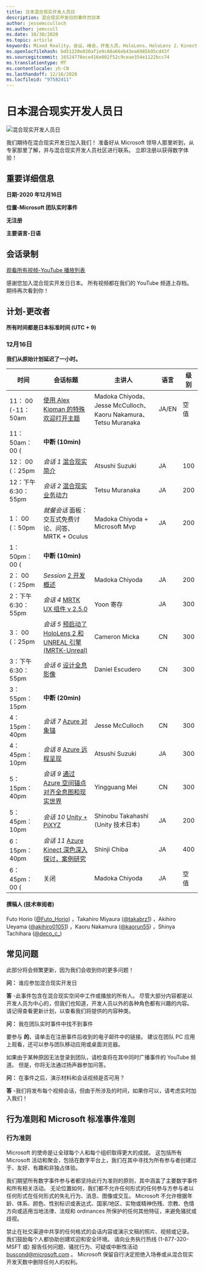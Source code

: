 ```yaml
---
title: 日本混合现实开发人员日
description: 混合现实开发日的事件页日本
author: jessemcculloch
ms.author: jemccull
ms.date: 10/30/2020
ms.topic: article
keywords: Mixed Reality，会议，峰会，开发人员，HoloLens，HoloLens 2，Kinect
ms.openlocfilehash: bd51220e030af1e9c60a66eb43ea6985b95cd43f
ms.sourcegitcommit: 16524778ece416e002f52c9ceae354e1122bcc74
ms.translationtype: MT
ms.contentlocale: zh-CN
ms.lasthandoff: 12/16/2020
ms.locfileid: "97582411"
---
```

# <a name="mixed-reality-dev-days-japan"></a>日本混合现实开发人员日

![混合现实开发人员日](images/MRDD/MRDevDaysJapanBanner.png)

我们期待在混合现实开发日加入我们！ 准备好从 Microsoft 领导人那里听到，从专家那里了解，并与混合现实开发人员社区进行联系。 立即注册以获得数字体验！

## <a name="important-details"></a>重要详细信息

**日期-2020 年12月16日**

**位置-Microsoft 团队实时事件**

**无注册**

**主要语言-日语**

## <a name="session-recordings"></a>会话录制

[观看所有视频-YouTube 播放列表](https://www.youtube.com/playlist?list=PLQEKit6tfVVIZaQWKTuNMONjPiIKMuJRH)

感谢您加入混合现实开发日日本。 所有视频都在我们的 YouTube 频道上存档。 期待再次看到你！

## <a name="schedule---subject-to-change"></a>计划-更改者

**所有时间都是日本标准时间 (UTC + 9)** 

### <a name="december-16th"></a>12月16日

**我们从原始计划延迟了一小时。**

|**时间**|**会话标题**|**主讲人**|**语言**|**级别**|
|---------|---------|---------|---------|---------|
|11： 00 (-11：50am|[使用 Alex Kipman 的特殊欢迎打开主题](https://youtu.be/MamMO11TnzY)|Madoka Chiyoda、Jesse McCulloch、Kaoru Nakamura、Tetsu Muranaka|JA/EN|空值|
|11：50am： 00 (|**中断 (10min)**||||
|12： 00 (：25pm|*会话 1* [混合现实简介](https://youtu.be/HqJy91y8Of0)|Atsushi Suzuki|JA|100|
|12：下午6:30：55pm|*会话 2* [混合现实业务动力](https://youtu.be/fJJ9I8UGbio)|Tetsu Muranaka|JA|200|
|1： 00 (：50pm|*就餐会话* 面板：交互式免费讨论、问答、MRTK + Oculus|Madoka Chiyoda + Microsoft Mvp|JA|200|
|1：50pm： 00 (|**中断 (10min)**||||
|2： 00 (：25pm|*Session* [2 开发概述](https://youtu.be/_z0CwAVkbiQ)|Madoka Chiyoda|JA|200|
|2：下午6:30：55pm|*会话 4* [MRTK UX 组件 v 2.5.0](https://youtu.be/If5R9diyF50)|Yoon 寄存|JA|300|
|3： 00 (：25pm|*会话 5* [预启动了 HoloLens 2 和 UNREAL 引擎 (MRTK-Unreal)](https://youtu.be/AsAuPx0iz3o)|Cameron Micka|CN|300|
|3：下午6:30：55pm|*会话 6* [设计全息影像](https://youtu.be/jHn9yydiRTw)|Daniel Escudero|CN|300|
|3：55pm：15pm|**中断 (20min)**||||
|4：15pm：40pm|*会话 7* [Azure 对象锚](https://youtu.be/dZCb6VJlaaU)|Jesse McCulloch|CN|300|
|4：45pm：10pm|*会话 8* [Azure 远程呈现](https://youtu.be/MEhL12WGOW0)|Atsushi Suzuki|JA|300|
|5：15pm：40pm|*会话 9* [通过 Azure 空间锚点对齐全息图和现实世界](https://youtu.be/ApBd_jSHg9Q)|Yingguang Mei|CN|300|
|5：45pm：10pm|*会话 10* [Unity + PiXYZ](https://youtu.be/ggRZRRN36VI)|Shinobu Takahashi (Unity 技术日本) |JA|200|
|6：15pm：40pm|*会话 11* [Azure Kinect 深色深入探讨，案例研究](https://youtu.be/C6gg2jBL3Tw)|Shinji Chiba|JA|400|
|6：45pm： 00 (|关闭|Madoka Chiyoda|JA|空值|

#### <a name="contributors-technical-reviewers-for-the-subtitles"></a>撰稿人 (技术审阅者) 

Futo Horio ([@Futo_Horio](https://twitter.com/Futo_Horio)) ，Takahiro Miyaura ([@takabrz1](https://twitter.com/takabrz1)) ，Akihiro Ueyama ([@akihiro01051](https://twitter.com/akihiro01051)) ，Kaoru Nakamura ([@kaorun55](https://twitter.com/kaorun55)) ，Shinya Tachihara ([@deco_c_](https://twitter.com/deco_c_)) 

## <a name="frequently-asked-questions"></a>常见问题
此部分将会频繁更新，因为我们会收到你的更多问题！

**问：** 谁应参加混合现实开发日

**答** -此事件包含在混合现实空间中工作或播放的所有人。 尽管大部分内容都是以开发人员为中心的，但我们也知道，开发人员以外的各种角色都有兴趣的内容。 请记得查看更新计划，以查看我们将提供的内容种类。  

**问：** 我在团队实时事件中找不到事件

要参与 **的**，请单击在注册事件后收到的电子邮件中的链接。 建议在团队 PC 应用上观看，还可以参与团队移动应用或桌面浏览器。

如果由于某种原因无法登录到团队，请检查将在其中同时广播事件的 YouTube 频道。 但是，你将无法通过扬声器参加问答。

**问：** 在事件之后，演示材料和会话视频是否可用？

**答** -我们将发布每个视频会话，但由于所涉及的时间，如果你可以，请考虑实时加入我们！

<!--  
**Q** -  
**A** -  
  
**Q** -  
**A** -  
  
**Q** -  
**A** -  
-->

## <a name="code-of-conduct-and-microsoft-standard-event-guidelines"></a>行为准则和 Microsoft 标准事件准则

### <a name="code-of-conduct"></a>行为准则 

Microsoft 的使命是让全球每个人和每个组织取得更大的成就。 这包括所有 Microsoft 活动和聚会，包括在数字平台上，我们在其中寻找为所有参与者创建过于、友好、有趣和非独占体验。

我们期望所有数字事件参与者都坚持此行为准则的原则，其中涵盖了主要数字事件和所有相关活动。 无论位置如何，我们都不允许任何形式的任何参与方参与者以任何形式在任何形式的失礼行为、消息、图像或交互。 Microsoft 不允许根据年龄、体系、颜色、性别标识或表达式、国家/地区、实物或精神伤残、宗教、色情方向或适用当地法律、法规和 ordinances 所保护的任何其他特征，来避免骚扰或歧视。  

禁止在社交渠道中共享的任何格式的会话内容或演示文稿的照片、视频或记录。 我们鼓励每个人都协助创建欢迎和安全环境。 请向业务执行热线 (1-877-320-MSFT 或) 报告任何问题、骚扰行为、可疑或中断性活动 [buscond@microsoft.com](mailto:buscond@microsoft.com) 。 Microsoft 保留自行决定拒绝入场券或从混合现实开发天数中删除任何人的权利。 
